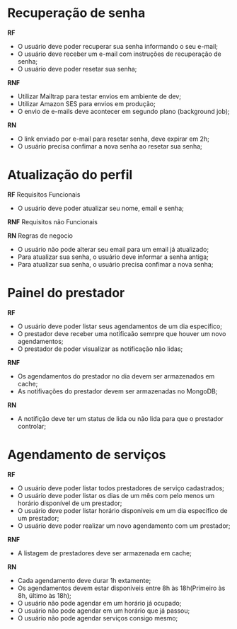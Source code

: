 # Recuperação de senha

**RF**

- O usuário deve poder recuperar sua senha informando o seu e-mail;
- O usuário deve receber um e-mail com instruções de recuperação de senha;
- O usuário deve poder resetar sua senha;

**RNF**

- Utilizar Mailtrap para testar envios em ambiente de dev;
- Utilizar Amazon SES para envios em produção;
- O envio de e-mails deve acontecer em segundo plano (background job);

**RN**

- O link enviado por e-mail para resetar senha, deve expirar em 2h;
- O usuário precisa confimar a nova senha ao resetar sua senha;

# Atualização do perfil

**RF** Requisitos Funcionais

- O usuário deve poder atualizar seu nome, email e senha;

**RNF** Requisitos não Funcionais

**RN** Regras de negocio

- O usuário não pode alterar seu email para um email já atualizado;
- Para atualizar sua senha, o usuário deve informar a senha antiga;
- Para atualizar sua senha, o usuário precisa confimar a nova senha;

# Painel do prestador

**RF**

- O usuário deve poder listar seus agendamentos de um dia específico;
- O prestador deve receber uma notificaão semrpre que houver um novo agendamentos;
- O prestador de poder visualizar as notificação não lidas;

**RNF**

- Os agendamentos do prestador no dia devem ser armazenados em cache;
- As notifivações do prestador devem ser armazenadas no MongoDB;

**RN**

- A notifição deve ter um status de lida ou não lida para que o prestador controlar;

# Agendamento de serviços

**RF**

- O usuário deve poder listar todos prestadores de serviço cadastrados;
- O usuário deve poder listar os dias de um mês com pelo menos um horário disponível de um prestador;
- O usuário deve poder listar horário disponíveis em um dia especifico de um prestador;
- O usuário deve poder realizar um novo agendamento com um prestador;

**RNF**

- A listagem de prestadores deve ser armazenada em cache;

**RN**

- Cada agendamento deve durar 1h extamente;
- Os agendamentos devem estar disponiveis entre 8h às 18h(Primeiro às 8h, último às 18h);
- O usuário não pode agendar em um horário  já ocupado;
- O usuário não pode agendar em um horário que já passou;
- O usuário não pode agendar serviços consigo mesmo;
